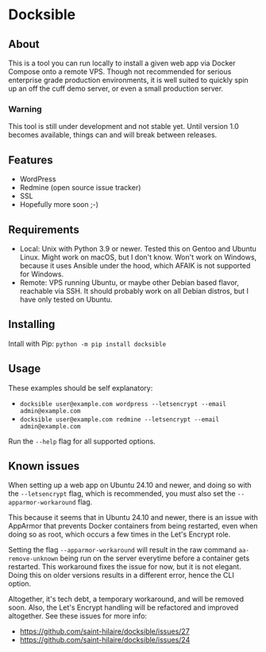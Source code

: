 # Docksible

## About

This is a tool you can run locally to install a given web app via Docker Compose onto a remote VPS.
Though not recommended for serious enterprise grade production environments, it is well suited
to quickly spin up an off the cuff demo server, or even a small production server.

### Warning

This tool is still under development and not stable yet.
Until version 1.0 becomes available, things can and will break between releases.

## Features

* WordPress
* Redmine (open source issue tracker)
* SSL
* Hopefully more soon ;-)

## Requirements

* Local: Unix with Python 3.9 or newer. Tested this on Gentoo and Ubuntu Linux.
  Might work on macOS, but I don't know. Won't work on Windows, because it uses
  Ansible under the hood, which AFAIK is not supported for Windows.
* Remote: VPS running Ubuntu, or maybe other Debian based flavor, reachable via SSH.
  It should probably work on all Debian distros, but I have only tested on Ubuntu.

## Installing

Intall with Pip: `python -m pip install docksible`

## Usage

These examples should be self explanatory:

* `docksible user@example.com wordpress --letsencrypt --email admin@example.com`
* `docksible user@example.com redmine --letsencrypt --email admin@example.com`

Run the `--help` flag for all supported options.

## Known issues

When setting up a web app on Ubuntu 24.10 and newer, and doing so with the
`--letsencrypt` flag, which is recommended, you must also set the
`--apparmor-workaround` flag.

This because it seems that in Ubuntu 24.10 and newer,
there is an issue with AppArmor that prevents Docker containers from being
restarted, even when doing so as root, which occurs a few times in the
Let's Encrypt role.

Setting the flag `--apparmor-workaround` will result in the raw command
`aa-remove-unknown` being run on the server everytime before a container
gets restarted. This workaround fixes the issue for now, but it is not
elegant. Doing this on older versions results in a different error,
hence the CLI option.

Altogether, it's tech debt, a temporary workaround, and will be removed soon.
Also, the Let's Encrypt handling will be refactored and improved altogether.
See these issues for more info:

* https://github.com/saint-hilaire/docksible/issues/27
* https://github.com/saint-hilaire/docksible/issues/24

